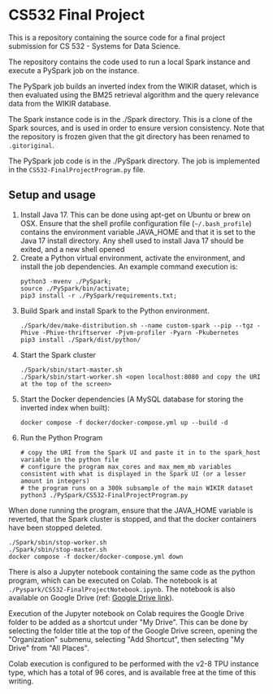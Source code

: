 # CS532 Final Project

This is a repository containing the source code for a final project submission for CS 532 - Systems for Data Science.

The repository contains the code used to run a local Spark instance and execute a PySpark job on the instance.

The PySpark job builds an inverted index from the WIKIR dataset, which is then evaluated using the BM25 retrieval algorithm and the query relevance data from the WIKIR database.

The Spark instance code is in the ./Spark directory. This is a clone of the Spark sources, and is used in order to ensure version consistency. Note that the repository is frozen given that the git directory has been renamed to `.gitoriginal`.

The PySpark job code is in the ./PySpark directory. The job is implemented in the `CS532-FinalProjectProgram.py` file.

## Setup and usage

1) Install Java 17. This can be done using apt-get on Ubuntu or brew on OSX. Ensure that the shell profile configuration file (`~/.bash_profile`) contains the environment variable JAVA_HOME and that it is set to the Java 17 install directory. Any shell used to install Java 17 should be exited, and a new shell opened 
2) Create a Python virtual environment, activate the environment, and install the job dependencies. An example command execution is:
    ```
    python3 -mvenv ./PySpark;
    source ./PySpark/bin/activate;
    pip3 install -r ./PySpark/requirements.txt;
    ```
3) Build Spark and install Spark to the Python environment.
    ```
    ./Spark/dev/make-distribution.sh --name custom-spark --pip --tgz -Phive -Phive-thriftserver -Pjvm-profiler -Pyarn -Pkubernetes
    pip3 install ./Spark/dist/python/
    ```
4) Start the Spark cluster
   ```
   ./Spark/sbin/start-master.sh
   ./Spark/sbin/start-worker.sh <open localhost:8080 and copy the URI at the top of the screen>
   ```
5) Start the Docker dependencies (A MySQL database for storing the inverted index when built):
   ```
   docker compose -f docker/docker-compose.yml up --build -d
   ```
6) Run the Python Program
   ```
   # copy the URI from the Spark UI and paste it in to the spark_host variable in the python file
   # configure the program max_cores and max_mem_mb variables consistent with what is displayed in the Spark UI (or a lesser amount in integers)
   # the program runs on a 300k subsample of the main WIKIR dataset
   python3 ./PySpark/CS532-FinalProjectProgram.py
   ```

When done running the program, ensure that the JAVA_HOME variable is reverted, that the Spark cluster is stopped, and that the docker containers have been stopped deleted.

```
./Spark/sbin/stop-worker.sh
./Spark/sbin/stop-master.sh
docker compose -f docker/docker-compose.yml down
```

There is also a Jupyter notebook containing the same code as the python program, which can be executed on Colab. The notebook is at `./Pyspark/CS532-FinalProjectNotebook.ipynb`. The notebook is also available on Google Drive (ref: [Google Drive link](https://drive.google.com/drive/folders/14Y9p6RUPPtwTbFi_WvHVOiVapHydLt9f?usp=sharing)).

Execution of the Jupyter notebook on Colab requires the Google Drive folder to be added as a shortcut under "My Drive". This can be done by selecting the folder title at the top of the Google Drive screen, opening the "Organization" submenu, selecting "Add Shortcut", then selecting "My Drive" from "All Places".

Colab execution is configured to be performed with the v2-8 TPU instance type, which has a total of 96 cores, and is available free at the time of this writing.

